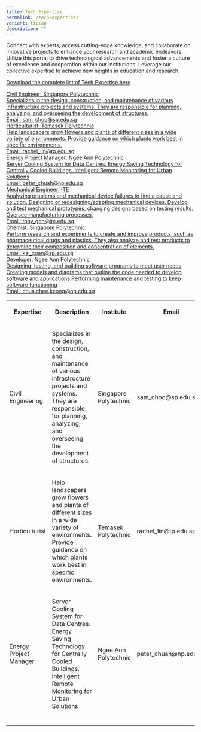 ```yaml
---
title: Tech Expertise
permalink: /tech-expertise/
variant: tiptap
description: ""
---
```

<p>Connect with experts, access cutting-edge knowledge, and collaborate on
innovative projects to enhance your research and academic endeavors. Utilize
this portal to drive technological advancements and foster a culture of
excellence and cooperation within our institutions. Leverage our collective
expertise to achieve new heights in education and research.</p>
<p><a href="https://www.indeed.com/career-advice/career-development/in-demand-tech-skills" rel="noopener noreferrer nofollow" target="_blank">Download the complete list of Tech Expertise here</a>
</p>
<div class="isomer-card-grid"><a rel="noopener noreferrer nofollow" href="Mailto:sam_choo@sp.edu.sg" class="isomer-card"><div class="isomer-card-body"><div class="isomer-card-title">Civil Engineer: Singapore Polytechnic</div><div class="isomer-card-description">Specializes in the design, construction, and maintenance of various infrastructure projects and systems. They are responsible for planning, analyzing, and overseeing the development of structures.</div><div class="isomer-card-link">Email: sam_choo@sp.edu.sg</div></div></a>
<a rel="noopener noreferrer nofollow" href="www" class="isomer-card">
<div class="isomer-card-body">
<div class="isomer-card-title">Horticulturist: Temasek Polytechnic</div>
<div class="isomer-card-description">Help landscapers grow flowers and plants of different sizes in a wide
variety of environments. Provide guidance on which plants work best in
specific environments.</div>
<div class="isomer-card-link">Email: rachel_lin@tp.edu.sg</div>
</div>
</a><a rel="noopener noreferrer nofollow" href="www" class="isomer-card"><div class="isomer-card-body"><div class="isomer-card-title">Energy Project Manager: Ngee Ann Polytechnic</div><div class="isomer-card-description">Server Cooling System for Data Centres. Energy Saving Technology for Centrally Cooled Buildings. Intelligent Remote Monitoring for Urban Solutions</div><div class="isomer-card-link">Email: peter_chuah@np.edu.sg</div></div></a>
<a rel="noopener noreferrer nofollow" href="www" class="isomer-card">
<div class="isomer-card-body">
<div class="isomer-card-title">Mechanical Engineer: ITE</div>
<div class="isomer-card-description">Analyzing problems and mechanical device failures to find a cause and
solution. Designing or redesigning/adapting mechanical devices. Develop
and test mechanical prototypes, changing designs based on testing results.
Oversee manufacturing processes.</div>
<div class="isomer-card-link">Email: tony_goh@ite.edu.sg</div>
</div>
</a><a rel="noopener noreferrer nofollow" href="www" class="isomer-card"><div class="isomer-card-body"><div class="isomer-card-title">Chemist: Singapore Polytechnic</div><div class="isomer-card-description">Perform research and experiments to create and improve products, such as pharmaceutical drugs and plastics. They also analyze and test products to determine their composition and concentration of elements.</div><div class="isomer-card-link">Email: kai_xuan@sp.edu.sg</div></div></a>
<a rel="noopener noreferrer nofollow" href="www" class="isomer-card">
<div class="isomer-card-body">
<div class="isomer-card-title">Developer: Ngee Ann Polytechnic</div>
<div class="isomer-card-description">Designing, testing, and building software programs to meet user needs
Creating models and diagrams that outline the code needed to develop software
and applications Performing maintenance and testing to keep software functioning</div>
<div class="isomer-card-link">Email: chua.chee.keong@np.edu.sg</div>
</div>
</a>
</div>
<table style="minWidth: 100px">
<colgroup>
<col>
<col>
<col>
<col>
</colgroup>
<tbody>
<tr>
<th rowspan="1" colspan="1">
<p>Expertise</p>
</th>
<th rowspan="1" colspan="1">
<p>Description</p>
</th>
<th rowspan="1" colspan="1">
<p>Institute</p>
</th>
<th rowspan="1" colspan="1">
<p>Email</p>
</th>
</tr>
<tr>
<td rowspan="1" colspan="1">
<p>Civil Engineering</p>
</td>
<td rowspan="1" colspan="1">
<p>Specializes in the design, construction, and maintenance of various infrastructure
projects and systems. They are responsible for planning, analyzing, and
overseeing the development of structures.</p>
</td>
<td rowspan="1" colspan="1">
<p>Singapore Polytechnic</p>
</td>
<td rowspan="1" colspan="1">
<p>sam_choo@sp.edu.sg</p>
</td>
</tr>
<tr>
<td rowspan="1" colspan="1">
<p>Horticulturist</p>
</td>
<td rowspan="1" colspan="1">
<p>Help landscapers grow flowers and plants of different sizes in a wide
variety of environments. Provide guidance on which plants work best in
specific environments.</p>
</td>
<td rowspan="1" colspan="1">
<p>Temasek Polytechnic</p>
</td>
<td rowspan="1" colspan="1">
<p>rachel_lin@tp.edu.sg</p>
</td>
</tr>
<tr>
<td rowspan="1" colspan="1">
<p>Energy Project Manager</p>
</td>
<td rowspan="1" colspan="1">
<p>Server Cooling System for Data Centres. Energy Saving Technology for Centrally
Cooled Buildings. Intelligent Remote Monitoring for Urban Solutions</p>
</td>
<td rowspan="1" colspan="1">
<p>Ngee Ann Polytechnic</p>
</td>
<td rowspan="1" colspan="1">
<p>peter_chuah@np.edu.sg</p>
</td>
</tr>
<tr>
<td rowspan="1" colspan="1">
<p></p>
</td>
<td rowspan="1" colspan="1">
<p></p>
</td>
<td rowspan="1" colspan="1">
<p></p>
</td>
<td rowspan="1" colspan="1">
<p></p>
</td>
</tr>
</tbody>
</table>
<p></p>